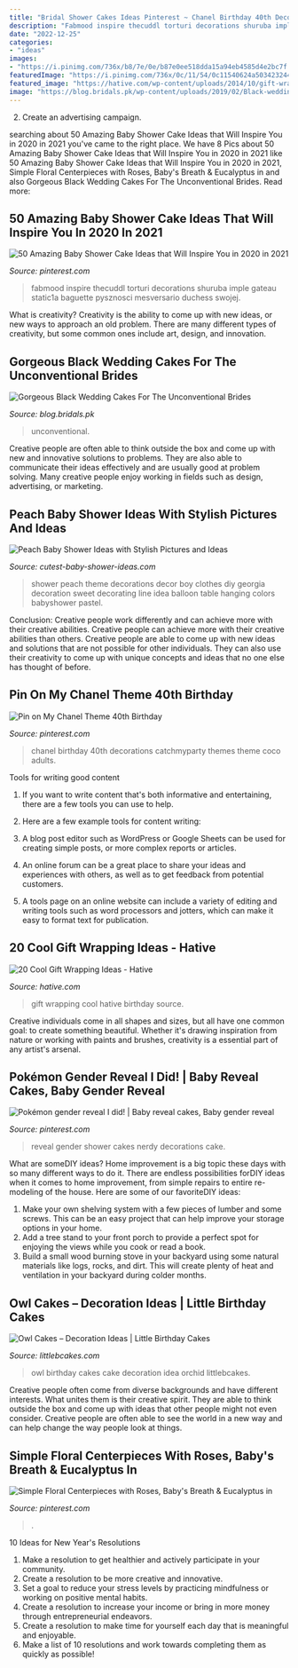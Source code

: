 ```yaml
---
title: "Bridal Shower Cakes Ideas Pinterest ~ Chanel Birthday 40th Decorations Catchmyparty Themes Theme Coco Adults"
description: "Fabmood inspire thecuddl torturi decorations shuruba imple gateau static1a baguette pysznosci mesversario duchess swojej"
date: "2022-12-25"
categories:
- "ideas"
images:
- "https://i.pinimg.com/736x/b8/7e/0e/b87e0ee518dda15a94eb4585d4e2bc7f.jpg"
featuredImage: "https://i.pinimg.com/736x/0c/11/54/0c11540624a50342324444517396f0ee.jpg"
featured_image: "https://hative.com/wp-content/uploads/2014/10/gift-wrapping-ideas/2-cool-gift-wrapping-ideas.jpg"
image: "https://blog.bridals.pk/wp-content/uploads/2019/02/Black-wedding-cake-3-min.jpg"
---
```



2. Create an advertising campaign.

	

		
searching about 50 Amazing Baby Shower Cake Ideas that Will Inspire You in 2020 in 2021 you've came to the right place. We have 8 Pics about 50 Amazing Baby Shower Cake Ideas that Will Inspire You in 2020 in 2021 like 50 Amazing Baby Shower Cake Ideas that Will Inspire You in 2020 in 2021, Simple Floral Centerpieces with Roses, Baby&#039;s Breath &amp; Eucalyptus in and also Gorgeous Black Wedding Cakes For The Unconventional Brides. Read more:
		
    
## 50 Amazing Baby Shower Cake Ideas That Will Inspire You In 2020 In 2021

<img loading=lazy src="https://i.pinimg.com/736x/a8/65/f7/a865f76ed5bedeeffa660814df70ae2b.jpg" onerror="this.onerror=null;this.src='https://tse4.mm.bing.net/th?id=OIP.qosqI-SdapBvb7wMC72XDwHaNs&amp;pid=15.1';" alt="50 Amazing Baby Shower Cake Ideas that Will Inspire You in 2020 in 2021">

_Source: pinterest.com_

>fabmood inspire thecuddl torturi decorations shuruba imple gateau static1a baguette pysznosci mesversario duchess swojej. 

	

What is creativity?
Creativity is the ability to come up with new ideas, or new ways to approach an old problem. There are many different types of creativity, but some common ones include art, design, and innovation.

    
## Gorgeous Black Wedding Cakes For The Unconventional Brides

<img loading=lazy src="https://blog.bridals.pk/wp-content/uploads/2019/02/Black-wedding-cake-3-min.jpg" onerror="this.onerror=null;this.src='https://tse2.mm.bing.net/th?id=OIP.2nCJkZjwa24MqxazWwYlbwHaLI&amp;pid=15.1';" alt="Gorgeous Black Wedding Cakes For The Unconventional Brides">

_Source: blog.bridals.pk_

>unconventional. 

	

Creative people are often able to think outside the box and come up with new and innovative solutions to problems. They are also able to communicate their ideas effectively and are usually good at problem solving. Many creative people enjoy working in fields such as design, advertising, or marketing.

    
## Peach Baby Shower Ideas With Stylish Pictures And Ideas

<img loading=lazy src="http://www.cutest-baby-shower-ideas.com/images/SweetAsAPeach.jpg" onerror="this.onerror=null;this.src='https://tse2.mm.bing.net/th?id=OIP.vWmbeQq90qQYVVnTcBM1qgHaKn&amp;pid=15.1';" alt="Peach Baby Shower Ideas with Stylish Pictures and Ideas">

_Source: cutest-baby-shower-ideas.com_

>shower peach theme decorations decor boy clothes diy georgia decoration sweet decorating line idea balloon table hanging colors babyshower pastel. 

	

Conclusion: Creative people work differently and can achieve more with their creative abilities.
Creative people can achieve more with their creative abilities than others. Creative people are able to come up with new ideas and solutions that are not possible for other individuals. They can also use their creativity to come up with unique concepts and ideas that no one else has thought of before.

    
## Pin On My Chanel Theme 40th Birthday

<img loading=lazy src="https://i.pinimg.com/736x/0c/11/54/0c11540624a50342324444517396f0ee.jpg" onerror="this.onerror=null;this.src='https://tse4.mm.bing.net/th?id=OIP.lIJKFU9zk71TkBYX73XD1AHaJ4&amp;pid=15.1';" alt="Pin on My Chanel Theme 40th Birthday">

_Source: pinterest.com_

>chanel birthday 40th decorations catchmyparty themes theme coco adults. 

	

Tools for writing good content
1. If you want to write content that's both informative and entertaining, there are a few tools you can use to help.
2. Here are a few example tools for content writing:

3. A blog post editor such as WordPress or Google Sheets can be used for creating simple posts, or more complex reports or articles.

4. An online forum can be a great place to share your ideas and experiences with others, as well as to get feedback from potential customers.

5. A tools page on an online website can include a variety of editing and writing tools such as word processors and jotters, which can make it easy to format text for publication.

    
## 20 Cool Gift Wrapping Ideas - Hative

<img loading=lazy src="https://hative.com/wp-content/uploads/2014/10/gift-wrapping-ideas/2-cool-gift-wrapping-ideas.jpg" onerror="this.onerror=null;this.src='https://tse4.mm.bing.net/th?id=OIP.iX8UAdzo3q4mvijwzBCFEwHaKX&amp;pid=15.1';" alt="20 Cool Gift Wrapping Ideas - Hative">

_Source: hative.com_

>gift wrapping cool hative birthday source. 

	

Creative individuals come in all shapes and sizes, but all have one common goal: to create something beautiful. Whether it's drawing inspiration from nature or working with paints and brushes, creativity is a essential part of any artist's arsenal.

    
## Pokémon Gender Reveal I Did! | Baby Reveal Cakes, Baby Gender Reveal

<img loading=lazy src="https://i.pinimg.com/736x/b8/7e/0e/b87e0ee518dda15a94eb4585d4e2bc7f.jpg" onerror="this.onerror=null;this.src='https://tse4.mm.bing.net/th?id=OIP.1HbDuQda-ZMJfTjHAXbjAAHaLZ&amp;pid=15.1';" alt="Pokémon gender reveal I did! | Baby reveal cakes, Baby gender reveal">

_Source: pinterest.com_

>reveal gender shower cakes nerdy decorations cake. 

	

What are someDIY ideas?
Home improvement is a big topic these days with so many different ways to do it. There are endless possibilities forDIY ideas when it comes to home improvement, from simple repairs to entire re-modeling of the house. Here are some of our favoriteDIY ideas:
1. Make your own shelving system with a few pieces of lumber and some screws. This can be an easy project that can help improve your storage options in your home.
2. Add a tree stand to your front porch to provide a perfect spot for enjoying the views while you cook or read a book.
3. Build a small wood burning stove in your backyard using some natural materials like logs, rocks, and dirt. This will create plenty of heat and ventilation in your backyard during colder months. 

    
## Owl Cakes – Decoration Ideas | Little Birthday Cakes

<img loading=lazy src="http://www.littlebcakes.com/wp-content/uploads/2013/08/Owl-Birthday-Cake-Ideas.jpg" onerror="this.onerror=null;this.src='https://tse4.mm.bing.net/th?id=OIP.xz3m0Ly-0sx_4Y3ufCaAPQHaKd&amp;pid=15.1';" alt="Owl Cakes – Decoration Ideas | Little Birthday Cakes">

_Source: littlebcakes.com_

>owl birthday cakes cake decoration idea orchid littlebcakes. 

	

Creative people often come from diverse backgrounds and have different interests. What unites them is their creative spirit. They are able to think outside the box and come up with ideas that other people might not even consider. Creative people are often able to see the world in a new way and can help change the way people look at things.

    
## Simple Floral Centerpieces With Roses, Baby&#039;s Breath &amp; Eucalyptus In

<img loading=lazy src="https://i.pinimg.com/736x/ce/de/44/cede448df6b9a7abde144e03d6e18134.jpg" onerror="this.onerror=null;this.src='https://tse1.mm.bing.net/th?id=OIP.sioMDK1phOb_3TzgeNE97QHaLH&amp;pid=15.1';" alt="Simple Floral Centerpieces with Roses, Baby&#039;s Breath &amp; Eucalyptus in">

_Source: pinterest.com_

>. 

	

10 Ideas for New Year's Resolutions
1. Make a resolution to get healthier and actively participate in your community. 
2. Create a resolution to be more creative and innovative. 
3. Set a goal to reduce your stress levels by practicing mindfulness or working on positive mental habits. 
4. Create a resolution to increase your income or bring in more money through entrepreneurial endeavors. 
5. Create a resolution to make time for yourself each day that is meaningful and enjoyable. 
6. Make a list of 10 resolutions and work towards completing them as quickly as possible!

